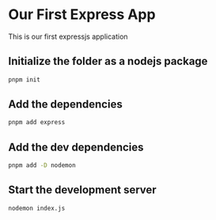 # Our First Express App

This is our first expressjs application

## Initialize the folder as a nodejs package
```bash
pnpm init
```

## Add the dependencies
```bash
pnpm add express
```

## Add the dev dependencies
```bash
pnpm add -D nodemon
```

## Start the development server
```bash
nodemon index.js
```